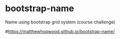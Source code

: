 # bootstrap-name
Name using bootstrap grid system (course challenge)

#https://matthewhopwood.github.io/bootstrap-name/
